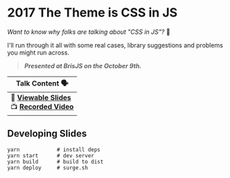 # 2017 The Theme is CSS in JS

_Want to know why folks are talking about "CSS in JS"?_ 🤔

I'll run through it all with some real cases, library suggestions and problems you might run across.

> _**Presented at BrisJS on the October 9th.**_

| Talk Content 🗣️ |
| ------- |
| 📖 **[Viewable Slides](https://theme-is-cssinjs.surge.sh/)** <br/> 📺 **[Recorded Video](https://www.youtube.com/watch?v=fTmB8be_3Vk&t=195s)** |

## Developing Slides

```shell
yarn            # install deps
yarn start      # dev server
yarn build      # build to dist
yarn deploy     # surge.sh
```
